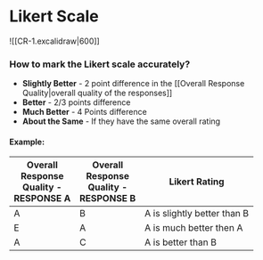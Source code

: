 # Likert Scale

![[CR-1.excalidraw|600]]
### How to mark the Likert scale accurately?

- **Slightly Better** - 2 point difference in the [[Overall Response Quality|overall quality of the responses]]
- **Better** - 2/3 points difference
- **Much Better** - 4 Points difference
- **About the Same** - If they have the same overall rating

#### Example:

| Overall <br>Response <br>Quality - <br>RESPONSE A | Overall<br>Response<br>Quality - <br>RESPONSE B | Likert Rating               |
| ------------------------------------------------- | ----------------------------------------------- | --------------------------- |
| A                                                 | B                                               | A is slightly better than B |
| E                                                 | A                                               | A is much better then A     |
| A                                                 | C                                               | A is better than B          |
